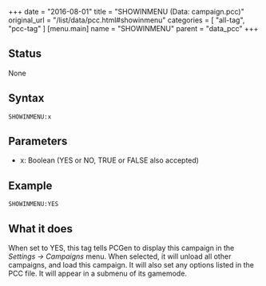 +++
date = "2016-08-01"
title = "SHOWINMENU (Data: campaign.pcc)"
original_url = "/list/data/pcc.html#showinmenu"
categories = [ "all-tag", "pcc-tag" ]
[menu.main]
    name = "SHOWINMENU"
    parent = "data_pcc"
+++

## Status

None

## Syntax

`SHOWINMENU:x`

## Parameters

-   x: Boolean (YES or NO, TRUE or FALSE also accepted)



Example
-------

`SHOWINMENU:YES`

What it does
------------

When set to YES, this tag tells PCGen to display this campaign in the
*Settings -&gt; Campaigns* menu. When selected, it will unload all other
campaigns, and load this campaign. It will also set any options listed
in the PCC file. It will appear in a submenu of its gamemode.

